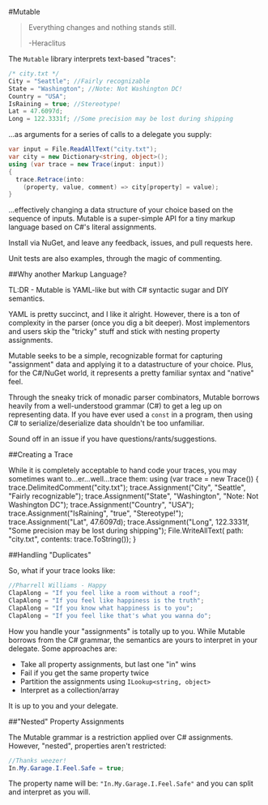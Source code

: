 #Mutable

> Everything changes and nothing stands still.
>
> -Heraclitus

The `Mutable` library interprets text-based "traces":

```csharp
/* city.txt */
City = "Seattle"; //Fairly recognizable
State = "Washington"; //Note: Not Washington DC!
Country = "USA"; 
IsRaining = true; //Stereotype!
Lat = 47.6097d;
Long = 122.3331f; //Some precision may be lost during shipping
```

...as arguments for a series of calls to a delegate you supply: 

```csharp
var input = File.ReadAllText("city.txt");
var city = new Dictionary<string, object>();
using (var trace = new Trace(input: input))
{
  trace.Retrace(into: 
    (property, value, comment) => city[property] = value);
}
```

...effectively changing a data structure of your choice based on the sequence of inputs. Mutable is a super-simple API for a tiny markup language based on C#'s literal assignments.

Install via NuGet, and leave any feedback, issues, and pull requests here.

Unit tests are also examples, through the magic of commenting.

##Why another Markup Language?

TL:DR - Mutable is YAML-like but with C# syntactic sugar and DIY semantics.

YAML is pretty succinct, and I like it alright. However, there is a ton of complexity in the parser (once you dig a bit deeper). Most implementors and users skip the "tricky" stuff and stick with nesting property assignments.

Mutable seeks to be a simple, recognizable format for capturing "assignment" data and applying it to a datastructure of your choice. Plus, for the C#/NuGet world, it represents a pretty familiar syntax and "native" feel. 

Through the sneaky trick of monadic parser combinators, Mutable borrows heavily from a well-understood grammar (C#) to get a leg up on representing data. If you have ever used a `const` in a program, then using C# to serialize/deserialize data shouldn't be too unfamiliar.

Sound off in an issue if you have questions/rants/suggestions.

##Creating a Trace

While it is completely acceptable to hand code your traces, you may sometimes want to...er...well...trace them:
using (var trace = new Trace())
{
  trace.DelimitedComment("city.txt");
  trace.Assignment("City", "Seattle", "Fairly recognizable");
  trace.Assignment("State", "Washington", "Note: Not Washington DC");
  trace.Assignment("Country", "USA"); 
  trace.Assignment("IsRaining", "true", "Stereotype!");
  trace.Assignment("Lat", 47.6097d);
  trace.Assignment("Long", 122.3331f, "Some precision may be lost during shipping");
  File.WriteAllText(
    path: "city.txt",
    contents: trace.ToString());
}

##Handling "Duplicates"

So, what if your trace looks like:

```csharp
//Pharrell Williams - Happy
ClapAlong = "If you feel like a room without a roof";
ClapAlong = "If you feel like happiness is the truth";
ClapAlong = "If you know what happiness is to you";
ClapAlong = "If you feel like that's what you wanna do";
```

How you handle your "assignments" is totally up to you. While Mutable borrows from the C# grammar, the semantics are yours to interpret in your delegate. Some approaches are:

 - Take all property assignments, but last one "in" wins
 - Fail if you get the same property twice
 - Partition the assignments using `ILookup<string, object>`
 - Interpret as a collection/array
  
 It is up to you and your delegate. 

##"Nested" Property Assignments

The Mutable grammar is a restriction applied over C# assignments. However, "nested", properties aren't restricted:

```csharp
//Thanks weezer!
In.My.Garage.I.Feel.Safe = true;
```

The property name will be: `"In.My.Garage.I.Feel.Safe"` and you can split and interpret as you will.
